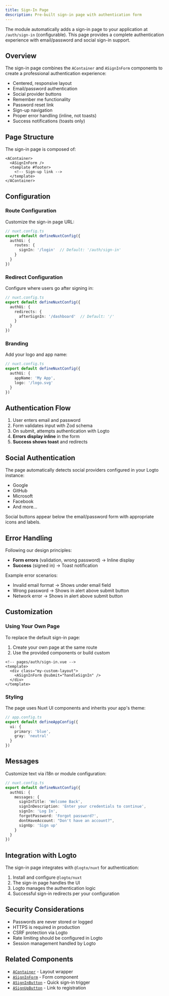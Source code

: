 ```yaml
---
title: Sign-In Page
description: Pre-built sign-in page with authentication form
---
```


The module automatically adds a sign-in page to your application at `/auth/sign-in` (configurable). This page provides a complete authentication experience with email/password and social sign-in support.

## Overview

The sign-in page combines the `AContainer` and `ASignInForm` components to create a professional authentication experience:

- Centered, responsive layout
- Email/password authentication
- Social provider buttons
- Remember me functionality
- Password reset link
- Sign-up navigation
- Proper error handling (inline, not toasts)
- Success notifications (toasts only)

## Page Structure

The sign-in page is composed of:

```vue
<AContainer>
  <ASignInForm />
  <template #footer>
    <!-- Sign-up link -->
  </template>
</AContainer>
```

## Configuration

### Route Configuration

Customize the sign-in page URL:

```typescript
// nuxt.config.ts
export default defineNuxtConfig({
  authUi: {
    routes: {
      signIn: '/login'  // Default: '/auth/sign-in'
    }
  }
})
```

### Redirect Configuration

Configure where users go after signing in:

```typescript
// nuxt.config.ts
export default defineNuxtConfig({
  authUi: {
    redirects: {
      afterSignIn: '/dashboard'  // Default: '/'
    }
  }
})
```

### Branding

Add your logo and app name:

```typescript
// nuxt.config.ts
export default defineNuxtConfig({
  authUi: {
    appName: 'My App',
    logo: '/logo.svg'
  }
})
```

## Authentication Flow

1. User enters email and password
2. Form validates input with Zod schema
3. On submit, attempts authentication with Logto
4. **Errors display inline** in the form
5. **Success shows toast** and redirects

## Social Authentication

The page automatically detects social providers configured in your Logto instance:

- Google
- GitHub  
- Microsoft
- Facebook
- And more...

Social buttons appear below the email/password form with appropriate icons and labels.

## Error Handling

Following our design principles:

- **Form errors** (validation, wrong password) → Inline display
- **Success** (signed in) → Toast notification

Example error scenarios:
- Invalid email format → Shows under email field
- Wrong password → Shows in alert above submit button
- Network error → Shows in alert above submit button

## Customization

### Using Your Own Page

To replace the default sign-in page:

1. Create your own page at the same route
2. Use the provided components or build custom

```vue
<!-- pages/auth/sign-in.vue -->
<template>
  <div class="my-custom-layout">
    <ASignInForm @submit="handleSignIn" />
  </div>
</template>
```

### Styling

The page uses Nuxt UI components and inherits your app's theme:

```typescript
// app.config.ts
export default defineAppConfig({
  ui: {
    primary: 'blue',
    gray: 'neutral'
  }
})
```

## Messages

Customize text via i18n or module configuration:

```typescript
// nuxt.config.ts
export default defineNuxtConfig({
  authUi: {
    messages: {
      signInTitle: 'Welcome Back',
      signInDescription: 'Enter your credentials to continue',
      signIn: 'Log In',
      forgotPassword: 'Forgot password?',
      dontHaveAccount: "Don't have an account?",
      signUp: 'Sign up'
    }
  }
})
```

## Integration with Logto

The sign-in page integrates with `@logto/nuxt` for authentication:

1. Install and configure `@logto/nuxt`
2. The sign-in page handles the UI
3. Logto manages the authentication logic
4. Successful sign-in redirects per your configuration

## Security Considerations

- Passwords are never stored or logged
- HTTPS is required in production
- CSRF protection via Logto
- Rate limiting should be configured in Logto
- Session management handled by Logto

## Related Components

- [`AContainer`](/components/container) - Layout wrapper
- [`ASignInForm`](/components/sign-in-form) - Form component
- [`ASignInButton`](/components/sign-in-button) - Quick sign-in trigger
- [`ASignUpButton`](/components/sign-up-button) - Link to registration